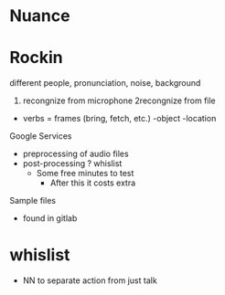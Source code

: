 # Nuance



# Rockin
different people, pronunciation, noise, background
1. recongnize from microphone
2recongnize from file

  - verbs = frames (bring, fetch, etc.)
  -object
  -location

Google Services
- preprocessing of audio files
- post-processing ? whislist
  - Some free minutes to test
    - After this it costs extra

Sample files
- found in gitlab


# whislist
- NN to separate action from just talk
